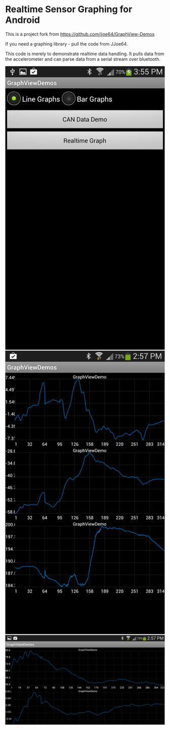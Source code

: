 Realtime Sensor Graphing for Android
====================================

This is a project fork from <a href="https://github.com/jjoe64/GraphView-Demos">https://github.com/jjoe64/GraphView-Demos</a>

If you need a graphing library - pull the code from JJoe64. 

This code is merely to demonstrate realtime data handling.  It pulls data from the accelerometer and can parse data from a serial stream over bluetooth.



![Main Menu](https://github.com/geekinc/GraphViewDemos/blob/master/img/Menu.png?raw=true)
![Realtime Graph](https://github.com/geekinc/GraphViewDemos/blob/master/img/RealtimeVertical.png?raw=true)
![Realtime Graph - Horizontal](https://github.com/geekinc/GraphViewDemos/blob/master/img/RealtimeHorizontal.png?raw=true)